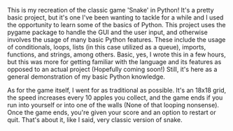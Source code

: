 This is my recreation of the classic game 'Snake' in Python! 
It's a pretty basic project, but it's one I've been wanting to tackle for a while and I used the opportunity to learn some of the basics of Python. 
This project uses the pygame package to handle the GUI and the user input, and otherwise involves the usage of many basic Python features.
These include the usage of conditionals, loops, lists (in this case utilized as a queue), imports, functions, and strings, among others.
Basic, yes, I wrote this in a few hours, but this was more for getting familiar with the language and its features as opposed to an actual project (Hopefully coming soon!)
Still, it's here as a general demonstration of my basic Python knowledge.

As for the game itself, I went for as traditional as possible.
It's an 18x18 grid, the speed increases every 10 apples you collect, and the game ends if you run into yourself or into one of the walls (None of that looping nonsense).
Once the game ends, you're given your score and an option to restart or quit.
That's about it, like I said, very classic version of snake.
